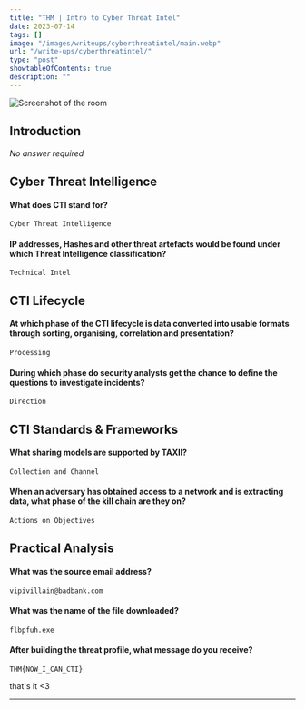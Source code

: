 ```yaml
---
title: "THM | Intro to Cyber Threat Intel"
date: 2023-07-14
tags: []
image: "/images/writeups/cyberthreatintel/main.webp"
url: "/write-ups/cyberthreatintel/"
type: "post"
showtableOfContents: true
description: ""
---
```


![Screenshot of the room](/img/write-ups/2023/cyberthreatintel/main.png)

## Introduction
*No answer required* 
## Cyber Threat Intelligence
#### What does CTI stand for?
```
Cyber Threat Intelligence
```
#### IP addresses, Hashes and other threat artefacts would be found under which Threat Intelligence classification?
```
Technical Intel
```
## CTI Lifecycle
#### At which phase of the CTI lifecycle is data converted into usable formats through sorting, organising, correlation and presentation?
```
Processing
```
#### During which phase do security analysts get the chance to define the questions to investigate incidents?
```
Direction
```
## CTI Standards & Frameworks
#### What sharing models are supported by TAXII?
```
Collection and Channel
```
#### When an adversary has obtained access to a network and is extracting data, what phase of the kill chain are they on?
```
Actions on Objectives
```
## Practical Analysis
#### What was the source email address?
```
vipivillain@badbank.com
```
#### What was the name of the file downloaded?
```
flbpfuh.exe
```
#### After building the threat profile, what message do you receive?
```
THM{NOW_I_CAN_CTI}
```

that's it <3

---

  